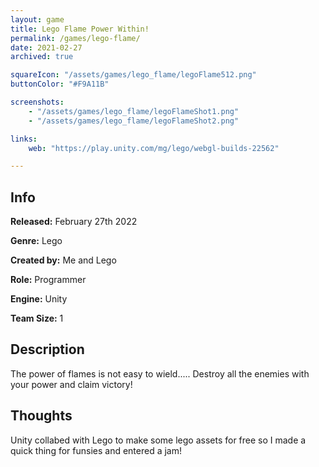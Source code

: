 ```yaml
---
layout: game
title: Lego Flame Power Within!
permalink: /games/lego-flame/
date: 2021-02-27
archived: true

squareIcon: "/assets/games/lego_flame/legoFlame512.png"
buttonColor: "#F9A11B"

screenshots:
    - "/assets/games/lego_flame/legoFlameShot1.png"
    - "/assets/games/lego_flame/legoFlameShot2.png"

links:
    web: "https://play.unity.com/mg/lego/webgl-builds-22562"

---
```


## Info
  <p><strong>Released:</strong> February 27th 2022 </p>
  <p><strong>Genre:</strong> Lego </p>
  <p><strong>Created by:</strong> Me and Lego </p>
  <p><strong>Role:</strong> Programmer </p>
  <p><strong>Engine:</strong> Unity </p>
  <p><strong>Team Size:</strong> 1 </p>

## Description
The power of flames is not easy to wield..... Destroy all the enemies with your power and claim victory!

## Thoughts
Unity collabed with Lego to make some lego assets for free so I made a quick thing for funsies and entered a jam!